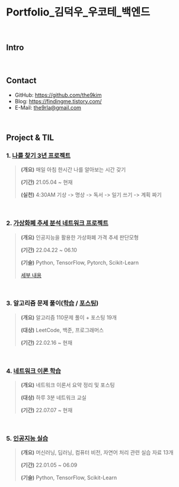 # Portfolio_김덕우_우코테_백엔드

</br>

## Intro

</br>

## Contact
- GitHub: https://github.com/the9kim
- Blog: https://findingme.tistory.com/
- E-Mail: the9rla@gmail.com

</br>

## Project & TIL
### 1. [나를 찾기 3년 프로젝트](https://www.notion.so/3-dd5cd745191c477e8494a14385a5992c)

>**(개요)** 매일 아침 한시간 나를 알아보는 시간 갖기
>
>**(기간)** 21.05.04 ~ 현재
>
>**(실천)** 4:30AM 기상 -> 명상 -> 독서 -> 일기 쓰기 -> 계획 짜기 
>  
</br>

### 2. [가상화폐 추세 분석 네트워크 프로젝트](https://github.com/BONGJUNJANG/AIFFELTON)
> **(개요)** 인공지능을 활용한 가상화폐 가격 추세 판단모형
> 
> **(기간)** 22.04.22 ~ 06.10
>
> **(기술)** Python, TensorFlow, Pytorch, Scikit-Learn
> 
>[세부 내용](https://github.com/BONGJUNJANG/AIFFELTON/blob/main/README.md)

</br>

### 3. 알고리즘 문제 풀이([학습](https://colab.research.google.com/drive/1NocHSHYP6j4kO5FB-VJYgyQA8pWxNevB?usp=sharing) / [포스팅](https://findingme.tistory.com/category/%EC%9E%90%EB%A3%8C%EA%B5%AC%EC%A1%B0%20%26%20%EC%95%8C%EA%B3%A0%EB%A6%AC%EC%A6%98))

> **(개요)** 알고리즘 110문제 풀이 + 포스팅 19개
>
> **(대상)** LeetCode, 백준, 프로그래머스
> 
> **(기간)** 22.02.16 ~ 현재
> 
</br>

### 4. [네트워크 이론 학습](https://findingme.tistory.com/category/%EB%84%A4%ED%8A%B8%EC%9B%8C%ED%81%AC)
> **(개요)** 네트워크 이론서 요약 정리 및 포스팅
>
> **(대상)** 하루 3분 네트워크 교실
>
> **(기간)** 22.07.07 ~ 현재
> 
</br>

### 5. [인공지능 실습](https://github.com/the9kim/AI-Toy-Project)
> **(개요)** 머신러닝, 딥러닝, 컴퓨터 비전, 자연어 처리 관련 실습 자료 13개
> 
> **(기간)** 22.01.05 ~ 06.09
> 
> **(기술)** Python, TensorFlow, Scikit-Learn







